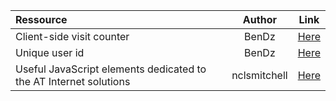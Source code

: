 | Ressource | Author | Link |
|:-|:-:|:-:|
| Client-side visit counter | BenDz | [Here](https://github.com/BenDz/client-side-visit-counter/) |
| Unique user id | BenDz | [Here](https://github.com/BenDz/unique-user-id/) |
| Useful JavaScript elements dedicated to the AT Internet solutions | nclsmitchell | [Here](https://github.com/nclsmitchell/at-internet) |
